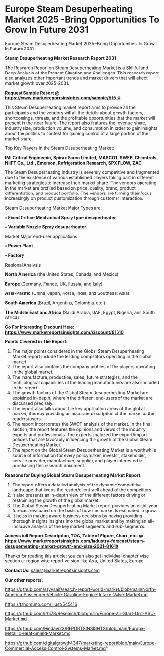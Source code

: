 # Europe Steam Desuperheating Market 2025 -Bring Opportunities To Grow In Future 2031
Europe Steam Desuperheating Market 2025 -Bring Opportunities To Grow In Future 2031

<strong>Steam Desuperheating Market Research Report 2031</strong>

The Research Report on Steam Desuperheating Market is a Skillful and Deep Analysis of the Present Situation and Challenges. This research report also analyzes other important trends and market drivers that will affect market growth over 2025-2031.

<strong>Request Sample Report @ <a href=https://www.marketreportsinsights.com/sample/81610>https://www.marketreportsinsights.com/sample/81610</a></strong>

This Steam Desuperheating market report aims to provide all the participants and the vendors will all the details about growth factors, shortcomings, threats, and the profitable opportunities that the market will present in the near future. The report also features the revenue share, industry size, production volume, and consumption in order to gain insights about the politics to contest for gaining control of a large portion of the market share.

Top Key Players in the Steam Desuperheating Market:

<strong>IMI Critical Engineerin, Spirax Sarco Limited, MASCOT, SWEP, Chemtrols, NIIFT Co., Ltd., Emerson, Refrigeration Research, SPX FLOW, ZAO</strong>

The Steam Desuperheating Industry is severely competitive and fragmented due to the existence of various established players taking part in different marketing strategies to increase their market share. The vendors operating in the market are profiled based on price, quality, brand, product differentiation, and product portfolio. The vendors are turning their focus increasingly on product customization through customer interaction.

Steam Desuperheating Market Major Types are:

<strong>• Fixed Orifice Mechanical Spray type desuperheater

• Variable Nozzle Spray desuperheater</strong>

Market Major end-user applications :

<strong>• Power Plant

• Factory</strong>

Regional Analysis

</u><strong><b>North America</b></strong> (the United States, Canada, and Mexico)

<strong><b>Europe </b></strong>(Germany, France, UK, Russia, and Italy)

<strong><b>Asia-Pacific</b></strong> (China, Japan, Korea, India, and Southeast Asia)

<strong><b>South America</b></strong> (Brazil, Argentina, Colombia, etc.)

<strong><b>The Middle East and Africa</b></strong> (Saudi Arabia, UAE, Egypt, Nigeria, and South Africa)

<strong>Go For Interesting Discount Here: <a href=https://www.marketreportsinsights.com/discount/81610>https://www.marketreportsinsights.com/discount/81610</a></strong>

<strong>Points Covered in The Report:</strong>
<ol>
  <li>The major points considered in the Global Steam Desuperheating Market report include the leading competitors operating in the global market.</li>
  <li>The report also contains the company profiles of the players operating in the global market.</li>
  <li>The manufacture, production, sales, future strategies, and the technological capabilities of the leading manufacturers are also included in the report.</li>
  <li>The growth factors of the Global Steam Desuperheating Market are explained in-depth, wherein the different end-users of the market are discussed precisely.</li>
  <li>The report also talks about the key application areas of the global market, thereby providing an accurate description of the market to the readers/users.</li>
  <li>The report incorporates the SWOT analysis of the market. In the final section, the report features the opinions and views of the industry experts and professionals. The experts analyzed the export/import policies that are favorably influencing the growth of the Global Steam Desuperheating Market.</li>
  <li>The report on the Global Steam Desuperheating Market is a worthwhile source of information for every policymaker, investor, stakeholder, service provider, manufacturer, supplier, and player interested in purchasing this research document.</li>
</ol>
<strong>Reasons for Buying Global Steam Desuperheating Market Report:</strong>

<ol>
  <li>The report offers a detailed analysis of the dynamic competitive landscape that keeps the reader/client well ahead of the competitors.</li>
  <li>It also presents an in-depth view of the different factors driving or restraining the growth of the global market.</li>
  <li>The Global Steam Desuperheating Market report provides an eight-year forecast evaluated on the basis of how the market is estimated to grow.</li>
  <li>It helps in making aware business decisions by having providing thorough insights insights into the global market and by making an all-inclusive analysis of the key market segments and sub-segments.</li>
</ol>
<strong>Access full Report Description, TOC, Table of Figure, Chart, etc. @ <a href=https://www.marketreportsinsights.com/industry-forecast/steam-desuperheating-market-growth-and-size-2021-81610>https://www.marketreportsinsights.com/industry-forecast/steam-desuperheating-market-growth-and-size-2021-81610</a></strong>


Thanks for reading this article; you can also get individual chapter wise section or region wise report version like Asia, United States, Europe.

<strong>Contact Us:</strong>
sales@marketreportsinsights.com

<strong>Our other reports:</strong>

<a href=https://github.com/sayysaif/search-report-world-market/blob/main/North-America-Passenger-Vehicle-Gasoline-Engine-Intake-Valve-Market.md>https://github.com/sayysaif/search-report-world-market/blob/main/North-America-Passenger-Vehicle-Gasoline-Engine-Intake-Valve-Market.md</a>

<a href=https://tanomuno.com/illust/545416>https://tanomuno.com/illust/545416</a>

<a href=https://github.com/Ishi78/Research/blob/main/Europe-Air-Start-Unit-ASU-Market.md>https://github.com/Ishi78/Research/blob/main/Europe-Air-Start-Unit-ASU-Market.md</a>

<a href=https://github.com/Hindavi23/REPORTSINSIGHTS/blob/main/Europe-Metallic-Heat-Shield-Market.md>https://github.com/Hindavi23/REPORTSINSIGHTS/blob/main/Europe-Metallic-Heat-Shield-Market.md</a>

<a href=https://github.com/digitalgrowth4347/marketing-report/blob/main/Europe-Commercial-Access-Control-Systems-Market.md>https://github.com/digitalgrowth4347/marketing-report/blob/main/Europe-Commercial-Access-Control-Systems-Market.md</a>"
